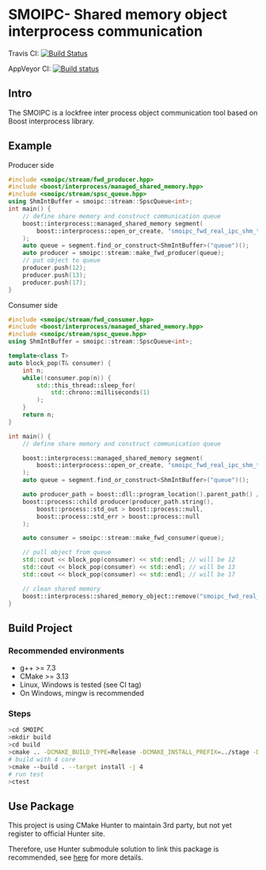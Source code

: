 # SMOIPC- Shared memory object interprocess communication
Travis CI: [![Build Status](https://travis-ci.com/CHChang810716/SMOIPC.svg?branch=master)](https://travis-ci.org/CHChang810716/SMOIPC)

AppVeyor CI: [![Build status](https://ci.appveyor.com/api/projects/status/il9sv4l0lw2ybkng/branch/master?svg=true)](https://ci.appveyor.com/project/CHChang810716/SMOIPC)

## Intro

The SMOIPC is a lockfree inter process object communication tool based on Boost interprocess library.

## Example

Producer side

```c++
#include <smoipc/stream/fwd_producer.hpp>
#include <boost/interprocess/managed_shared_memory.hpp>
#include <smoipc/stream/spsc_queue.hpp>
using ShmIntBuffer = smoipc::stream::SpscQueue<int>;
int main() {
    // define share memory and construct communication queue
    boost::interprocess::managed_shared_memory segment(
        boost::interprocess::open_or_create, "smoipc_fwd_real_ipc_shm_test", 65536
    );
    auto queue = segment.find_or_construct<ShmIntBuffer>("queue")();
    auto producer = smoipc::stream::make_fwd_producer(queue);
    // put object to queue
    producer.push(12);
    producer.push(13);
    producer.push(17);
}

```

Consumer side

```c++
#include <smoipc/stream/fwd_consumer.hpp>
#include <boost/interprocess/managed_shared_memory.hpp>
#include <smoipc/stream/spsc_queue.hpp>
using ShmIntBuffer = smoipc::stream::SpscQueue<int>;

template<class T>
auto block_pop(T& consumer) {
    int n;
    while(!consumer.pop(n)) {
        std::this_thread::sleep_for(
            std::chrono::milliseconds(1)
        );
    }
    return n;
}

int main() {
    // define share memory and construct communication queue

    boost::interprocess::managed_shared_memory segment(
        boost::interprocess::open_or_create, "smoipc_fwd_real_ipc_shm_test", 65536
    );
    auto queue = segment.find_or_construct<ShmIntBuffer>("queue")();

    auto producer_path = boost::dll::program_location().parent_path() / "test-smoipc-stream_fwd_producer";
    boost::process::child producer(producer_path.string(), 
        boost::process::std_out > boost::process::null, 
        boost::process::std_err > boost::process::null 
    );

    auto consumer = smoipc::stream::make_fwd_consumer(queue);

    // pull object from queue
    std::cout << block_pop(consumer) << std::endl; // will be 12
    std::cout << block_pop(consumer) << std::endl; // will be 13
    std::cout << block_pop(consumer) << std::endl; // will be 17

    // clean shared memory
    boost::interprocess::shared_memory_object::remove("smoipc_fwd_real_ipc_shm_test");
}

```

## Build Project

### Recommended environments

* g++ >= 7.3
* CMake >= 3.13
* Linux, Windows is tested (see CI tag)
* On Windows, mingw is recommended

### Steps

```bash
>cd SMOIPC
>mkdir build
>cd build
>cmake .. -DCMAKE_BUILD_TYPE=Release -DCMAKE_INSTALL_PREFIX=../stage -DBUILD_TEST=ON
# build with 4 core
>cmake --build . --target install -j 4
# run test
>ctest
```

## Use Package

This project is using CMake Hunter to maintain 3rd party, but not yet register to official Hunter site.

Therefore, use Hunter submodule solution to link this package is recommended, see [here](https://hunter.readthedocs.io/en/latest/user-guides/hunter-user/git-submodule.html) for more details.
